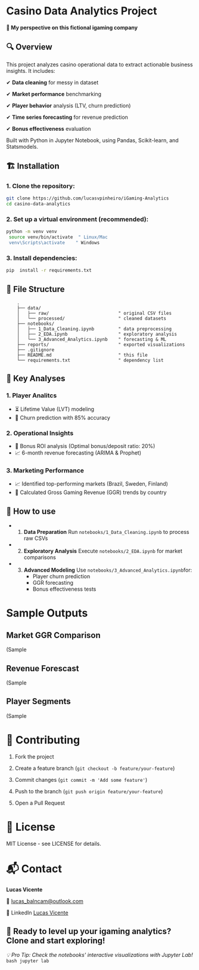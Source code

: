 # Casino Data Analytics Project

**👀 My perspective on this fictional igaming company**

## 🔍 Overview

This project analyzes casino operational data to extract actionable business insights. It includes:

✔ **Data cleaning** for messy in dataset

✔ **Market performance** benchmarking

✔ **Player behavior** analysis (LTV, churn prediction)

✔ **Time series forecasting** for revenue prediction

✔ **Bonus effectiveness** evaluation

Built with Python in Jupyter Notebook, using Pandas, Scikit-learn, and Statsmodels.

## 🏗️ Installation

### 1. Clone the repository:
   ```bash
   git clone https://github.com/lucasvpinheiro/iGaming-Analytics
   cd casino-data-analytics
   ```
### 2. Set up a virtual environment (recommended):
   ```bash
   python -m venv venv
    source venv/bin/activate  " Linux/Mac
    venv\Scripts\activate    " Windows
   ```
### 3. Install dependencies:
   ```bash
   pip  install -r requirements.txt
   ```

## 📂 File Structure

        .
        ├── data/                      
        │   ├── raw/                          " original CSV files
        │   └── processed/                    " cleaned datasets
        ├── notebooks/
        │   ├── 1_Data_Cleaning.ipynb         " data preprocessing
        │   ├── 2_EDA.ipynb                   " exploratory analysis 
        │   └── 3_Advanced_Analytics.ipynb    " forecasting & ML
        ├── reports/                          " exported visualizations
        ├── .gitignore
        ├── README.md                         " this file
        └── requirements.txt                  " dependency list

## 🔑 Key Analyses

### 1. Player Analitcs

- ⏳ Lifetime Value (LVT) modeling
- 🔁 Churn prediction with 85% accuracy
  
### 2. Operational Insights

- 🎁 Bonus ROI analysis (Optimal bonus/deposit ratio: 20%)
- 📈 6-month revenue forecasting (ARIMA & Prophet)

### 3. Marketing Performance

- 📈 Identified top-performing markets (Brazil, Sweden, Finland) <thinking about>
- 🔄 Calculated Gross Gaming Revenue (GGR) trends by country <thinking about>

## 📂 How to use

- 1. **Data Preparation**
    Run ```notebooks/1_Data_Cleaning.ipynb``` to process raw CSVs

- 2. **Exploratory Analysis**
     Execute ```notebooks/2_EDA.ipynb``` for market comparisons

- 3. **Advanced Modeling**
     Use ```notebooks/3_Advanced_Analytics.ipynb```for:
     - Player churn prediction
     - GGR forecasting
     - Bonus effectiveness tests

# Sample Outputs

## Market GGR Comparison

(Sample <image Top Markets by GGR>

## Revenue Forescast

(Sample <image GGR Forecast>

## Player Segments

(Sample <image RFM Segmentation>

# 🤝 Contributing
1. Fork the project

2. Create a feature branch (```git checkout -b feature/your-feature```)

3. Commit changes (```git commit -m 'Add some feature'```)

4. Push to the branch (```git push origin feature/your-feature```)

5. Open a Pull Request

# 📜 License
MIT License - see LICENSE for details.

# 📬 Contact

**Lucas Vicente**

📧 lucas_balncam@outlook.com

🔗 LinkedIn [Lucas Vicente](https://www.linkedin.com/in/lucas-vicente-028a4514a/)

## **🎲 Ready to level up your igaming analytics?** Clone and start exploring!

*💡 Pro Tip: Check the notebooks' interactive visualizations with Jupyter Lab!*
    ```bash
    jupyter lab
    ```
    
